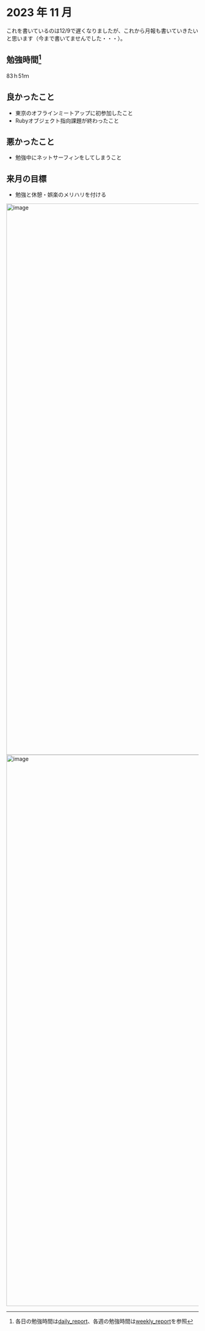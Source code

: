 # 2023 年 11 月
これを書いているのは12/9で遅くなりましたが、これから月報も書いていきたいと思います（今まで書いてませんでした・・・）。

## 勉強時間[^1]
83ｈ51ｍ
[^1]: 各日の勉強時間は[daily_report](https://github.com/yokoyamamn/daily_report)、各週の勉強時間は[weekly_report](https://github.com/yokoyamamn/weekly_report)を参照

## 良かったこと
- 東京のオフラインミートアップに初参加したこと
- Rubyオブジェクト指向課題が終わったこと

## 悪かったこと
- 勉強中にネットサーフィンをしてしまうこと

## 来月の目標
- 勉強と休憩・娯楽のメリハリを付ける


<img width="1440" alt="image" src="https://github.com/yokoyamamn/monthly_report/assets/94735931/3cc4e956-8b69-425c-8fd1-74a56c79a169">
<img width="1440" alt="image" src="https://github.com/yokoyamamn/monthly_report/assets/94735931/3bac74e6-4807-43b9-93b7-ff646e3dad3b">


